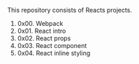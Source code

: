 This repository consists of Reacts projects.
1. 0x00. Webpack
2. 0x01. React intro
3. 0x02. React props
4. 0x03. React component
5. 0x04. React inline styling
